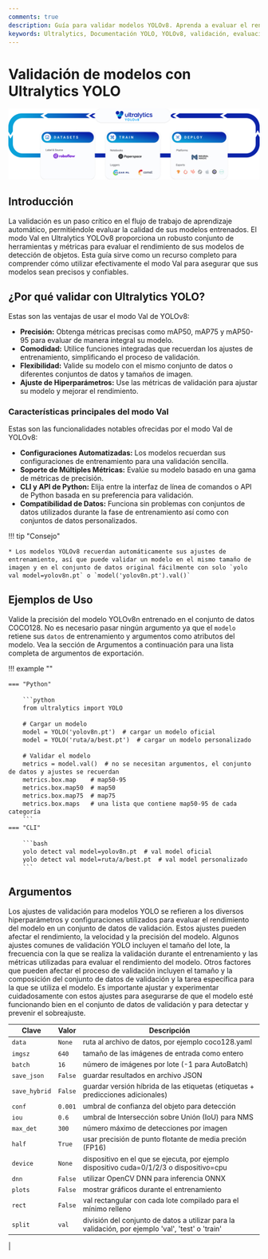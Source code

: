 ```yaml
---
comments: true
description: Guía para validar modelos YOLOv8. Aprenda a evaluar el rendimiento de sus modelos YOLO utilizando configuraciones y métricas de validación con ejemplos en Python y CLI.
keywords: Ultralytics, Documentación YOLO, YOLOv8, validación, evaluación de modelos, hiperparámetros, precisión, métricas, Python, CLI
---
```


# Validación de modelos con Ultralytics YOLO

<img width="1024" src="https://github.com/ultralytics/assets/raw/main/yolov8/banner-integrations.png" alt="Ecosistema e integraciones de Ultralytics YOLO">

## Introducción

La validación es un paso crítico en el flujo de trabajo de aprendizaje automático, permitiéndole evaluar la calidad de sus modelos entrenados. El modo Val en Ultralytics YOLOv8 proporciona un robusto conjunto de herramientas y métricas para evaluar el rendimiento de sus modelos de detección de objetos. Esta guía sirve como un recurso completo para comprender cómo utilizar efectivamente el modo Val para asegurar que sus modelos sean precisos y confiables.

## ¿Por qué validar con Ultralytics YOLO?

Estas son las ventajas de usar el modo Val de YOLOv8:

- **Precisión:** Obtenga métricas precisas como mAP50, mAP75 y mAP50-95 para evaluar de manera integral su modelo.
- **Comodidad:** Utilice funciones integradas que recuerdan los ajustes de entrenamiento, simplificando el proceso de validación.
- **Flexibilidad:** Valide su modelo con el mismo conjunto de datos o diferentes conjuntos de datos y tamaños de imagen.
- **Ajuste de Hiperparámetros:** Use las métricas de validación para ajustar su modelo y mejorar el rendimiento.

### Características principales del modo Val

Estas son las funcionalidades notables ofrecidas por el modo Val de YOLOv8:

- **Configuraciones Automatizadas:** Los modelos recuerdan sus configuraciones de entrenamiento para una validación sencilla.
- **Soporte de Múltiples Métricas:** Evalúe su modelo basado en una gama de métricas de precisión.
- **CLI y API de Python:** Elija entre la interfaz de línea de comandos o API de Python basada en su preferencia para validación.
- **Compatibilidad de Datos:** Funciona sin problemas con conjuntos de datos utilizados durante la fase de entrenamiento así como con conjuntos de datos personalizados.

!!! tip "Consejo"

    * Los modelos YOLOv8 recuerdan automáticamente sus ajustes de entrenamiento, así que puede validar un modelo en el mismo tamaño de imagen y en el conjunto de datos original fácilmente con solo `yolo val model=yolov8n.pt` o `model('yolov8n.pt').val()`

## Ejemplos de Uso

Valide la precisión del modelo YOLOv8n entrenado en el conjunto de datos COCO128. No es necesario pasar ningún argumento ya que el `modelo` retiene sus `datos` de entrenamiento y argumentos como atributos del modelo. Vea la sección de Argumentos a continuación para una lista completa de argumentos de exportación.

!!! example ""

    === "Python"

        ```python
        from ultralytics import YOLO

        # Cargar un modelo
        model = YOLO('yolov8n.pt')  # cargar un modelo oficial
        model = YOLO('ruta/a/best.pt')  # cargar un modelo personalizado

        # Validar el modelo
        metrics = model.val()  # no se necesitan argumentos, el conjunto de datos y ajustes se recuerdan
        metrics.box.map    # map50-95
        metrics.box.map50  # map50
        metrics.box.map75  # map75
        metrics.box.maps   # una lista que contiene map50-95 de cada categoría
        ```
    === "CLI"

        ```bash
        yolo detect val model=yolov8n.pt  # val model oficial
        yolo detect val model=ruta/a/best.pt  # val model personalizado
        ```

## Argumentos

Los ajustes de validación para modelos YOLO se refieren a los diversos hiperparámetros y configuraciones utilizados para evaluar el rendimiento del modelo en un conjunto de datos de validación. Estos ajustes pueden afectar el rendimiento, la velocidad y la precisión del modelo. Algunos ajustes comunes de validación YOLO incluyen el tamaño del lote, la frecuencia con la que se realiza la validación durante el entrenamiento y las métricas utilizadas para evaluar el rendimiento del modelo. Otros factores que pueden afectar el proceso de validación incluyen el tamaño y la composición del conjunto de datos de validación y la tarea específica para la que se utiliza el modelo. Es importante ajustar y experimentar cuidadosamente con estos ajustes para asegurarse de que el modelo esté funcionando bien en el conjunto de datos de validación y para detectar y prevenir el sobreajuste.

| Clave         | Valor   | Descripción                                                        |
|---------------|---------|--------------------------------------------------------------------|
| `data`        | `None`  | ruta al archivo de datos, por ejemplo coco128.yaml                 |
| `imgsz`       | `640`   | tamaño de las imágenes de entrada como entero                      |
| `batch`       | `16`    | número de imágenes por lote (-1 para AutoBatch)                    |
| `save_json`   | `False` | guardar resultados en archivo JSON                                 |
| `save_hybrid` | `False` | guardar versión híbrida de las etiquetas (etiquetas + predicciones adicionales) |
| `conf`        | `0.001` | umbral de confianza del objeto para detección                     |
| `iou`         | `0.6`   | umbral de Intersección sobre Unión (IoU) para NMS                  |
| `max_det`     | `300`   | número máximo de detecciones por imagen                           |
| `half`        | `True`  | usar precisión de punto flotante de media preción (FP16)           |
| `device`      | `None`  | dispositivo en el que se ejecuta, por ejemplo dispositivo cuda=0/1/2/3 o dispositivo=cpu |
| `dnn`         | `False` | utilizar OpenCV DNN para inferencia ONNX                           |
| `plots`       | `False` | mostrar gráficos durante el entrenamiento                          |
| `rect`        | `False` | val rectangular con cada lote compilado para el mínimo relleno     |
| `split`       | `val`   | división del conjunto de datos a utilizar para la validación, por ejemplo 'val', 'test' o 'train' |
|
